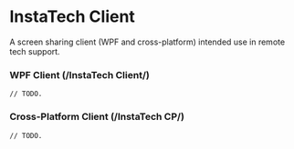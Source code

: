 # InstaTech Client

A screen sharing client (WPF and cross-platform) intended use in remote tech support.

### WPF Client (/InstaTech Client/)
`// TODO.`

### Cross-Platform Client (/InstaTech CP/)
`// TODO.`
